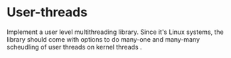 # User-threads
Implement a user level multithreading library. Since it's Linux systems, the library should come with options to do  many-one and many-many scheudling  of user threads on kernel threads . 
